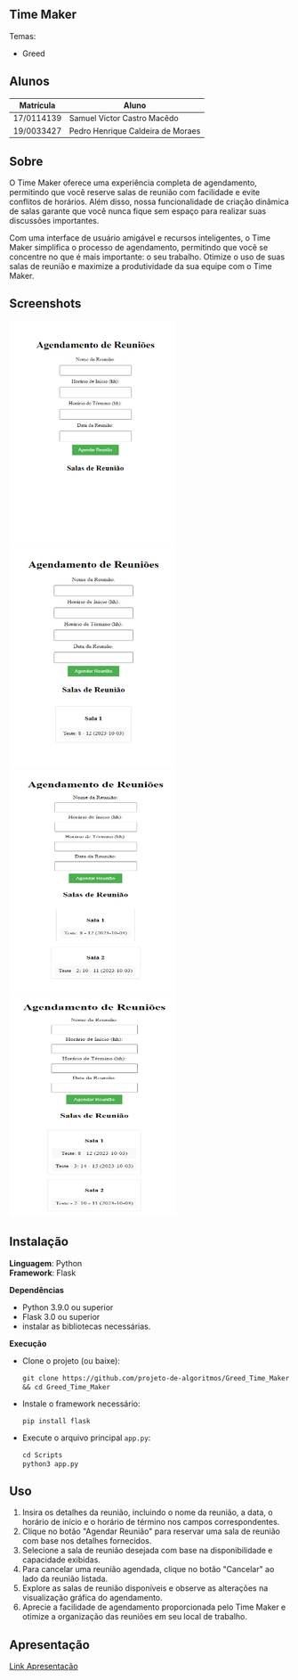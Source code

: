## Time Maker

Temas:
 - Greed


## Alunos
|Matrícula | Aluno |
| -- | -- |
| 17/0114139  |  Samuel Victor Castro Macêdo |
| 19/0033427  |  Pedro Henrique Caldeira de Moraes|

## Sobre 
O Time Maker oferece uma experiência completa de agendamento, permitindo que você reserve salas de reunião com facilidade e evite conflitos de horários. Além disso, nossa funcionalidade de criação dinâmica de salas garante que você nunca fique sem espaço para realizar suas discussões importantes.

Com uma interface de usuário amigável e recursos inteligentes, o Time Maker simplifica o processo de agendamento, permitindo que você se concentre no que é mais importante: o seu trabalho. Otimize o uso de suas salas de reunião e maximize a produtividade da sua equipe com o Time Maker.
## Screenshots
<img src="imagens/image.png" width="300" height="400">

<img src="imagens/image1.png" width="300" height="400">

<img src="imagens/image3.png" width="300" height="400">

<img src="imagens/image4.png" width="300" height="400">





## Instalação 
**Linguagem**: Python<br>
**Framework**: Flask<br>

**Dependências**
- Python 3.9.0 ou superior
- Flask 3.0 ou superior
- instalar as bibliotecas necessárias.
  
**Execução**
- Clone o projeto (ou baixe):
  
  ```shell
  git clone https://github.com/projeto-de-algoritmos/Greed_Time_Maker
  && cd Greed_Time_Maker

  ```
- Instale o framework necessário:
    ``` 
    pip install flask 
    
    ```
 
 - Execute o arquivo principal ```app.py```:
  
    ```shell
    cd Scripts
    python3 app.py 
    ```


## Uso 
1. Insira os detalhes da reunião, incluindo o nome da reunião, a data, o horário de início e o horário de término nos campos correspondentes. 
2. Clique no botão "Agendar Reunião" para reservar uma sala de reunião com base nos detalhes fornecidos.
3. Selecione a sala de reunião desejada com base na disponibilidade e capacidade exibidas.
4. Para cancelar uma reunião agendada, clique no botão "Cancelar" ao lado da reunião listada.
5. Explore as salas de reunião disponíveis e observe as alterações na visualização gráfica do agendamento.
6. Aprecie a facilidade de agendamento proporcionada pelo Time Maker e otimize a organização das reuniões em seu local de trabalho.



## Apresentação
[Link Apresentação](https://youtu.be/VvNhG1daDU8)


